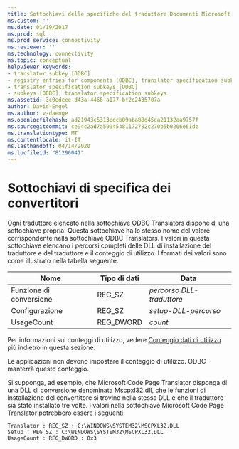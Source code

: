 ```yaml
---
title: Sottochiavi delle specifiche del traduttore Documenti Microsoft
ms.custom: ''
ms.date: 01/19/2017
ms.prod: sql
ms.prod_service: connectivity
ms.reviewer: ''
ms.technology: connectivity
ms.topic: conceptual
helpviewer_keywords:
- translator subkey [ODBC]
- registry entries for components [ODBC], translator specification subkeys
- translator specification subkeys [ODBC]
- subkeys [ODBC], translator specification subkeys
ms.assetid: 3c0edeee-d43a-4466-a177-bf2d2435707a
author: David-Engel
ms.author: v-daenge
ms.openlocfilehash: ad21943c5313edcb09aba88d45ea21132aa9757f
ms.sourcegitcommit: ce94c2ad7a50945481172782c270b5b0206e61de
ms.translationtype: MT
ms.contentlocale: it-IT
ms.lasthandoff: 04/14/2020
ms.locfileid: "81296041"
---
```

# <a name="translator-specification-subkeys"></a>Sottochiavi di specifica dei convertitori
Ogni traduttore elencato nella sottochiave ODBC Translators dispone di una sottochiave propria. Questa sottochiave ha lo stesso nome del valore corrispondente nella sottochiave ODBC Translators. I valori in questa sottochiave elencano i percorsi completi delle DLL di installazione del traduttore e del traduttore e il conteggio di utilizzo. I formati dei valori sono come illustrato nella tabella seguente.  
  
|Nome|Tipo di dati|Data|  
|----------|---------------|----------|  
|Funzione di conversione|REG_SZ|*percorso DLL-traduttore*|  
|Configurazione|REG_SZ|*setup-DLL-percorso*|  
|UsageCount|REG_DWORD|*count*|  
  
 Per informazioni sui conteggi di utilizzo, vedere [Conteggio dati di utilizzo](../../../odbc/reference/install/usage-counting.md) più indietro in questa sezione.  
  
 Le applicazioni non devono impostare il conteggio di utilizzo. ODBC manterrà questo conteggio.  
  
 Si supponga, ad esempio, che Microsoft Code Page Translator disponga di una DLL di conversione denominata Mscpxl32.dll, che le funzioni di installazione del convertitore si trovino nella stessa DLL e che il traduttore sia stato installato tre volte. I valori nella sottochiave Microsoft Code Page Translator potrebbero essere i seguenti:  
  
```  
Translator : REG_SZ : C:\WINDOWS\SYSTEM32\MSCPXL32.DLL  
Setup : REG_SZ : C:\WINDOWS\SYSTEM32\MSCPXL32.DLL  
UsageCount : REG_DWORD : 0x3  
```
